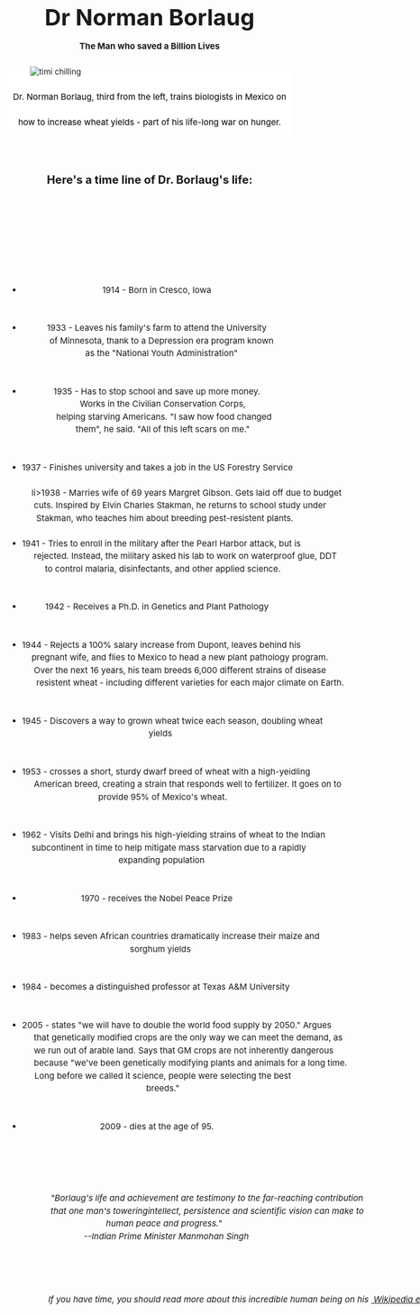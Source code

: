 <DOCTYPE html>
<html>

<style>


  #main {text-align: center; font-size:40px; line-height: 3px; font-weight: bold;}
  #title { text-align: center; font-size:15px; line-height: 3;}
  #img-div{background-color:white;}
  #image{ }
  #img-caption{text-align: center; font-size:15px; line-height: 3; color:black;}
  #tribute-info{text-align: center; font-size:20px; font-weight:bold; line-height:6;}
  #tribute-story{text-align: center; font-size:15px; font-weight:normal; line-height:1;  white-space:pre; line-height: 1.5}
  #attibute-link{}

</style>



 <main>

  <head>
 
   <h1 id="main"> Dr Norman Borlaug </h1>
   <h2 id="title">The Man who saved a Billion Lives</h2>
 
  </head>

<div id="img-div">
  <figure>
  <img src="https://images.npo.nl/header/2560x1440/991972.jpg" alt= "timi chilling">
  </figure>
  <figcaption id="img-caption">Dr. Norman Borlaug, third from the left, trains biologists in Mexico on how to increase wheat yields - part of his life-long war on hunger. 
  </figcaption>
</div>

 <p id="tribute-info">Here's a time line of Dr. Borlaug's life:</p>
 
  <p1 id="tribute-story">
   <UL>
    <Li>1914 - Born in Cresco, Iowa</Li>
    <li>1933 - Leaves his family's farm to attend the University
     of Minnesota, thank to a Depression era program known 
     as the "National Youth Administration" </li>
     <li>1935 - Has to stop school and save up more money.
      Works in the Civilian Conservation Corps, 
      helping starving Americans. "I saw how food changed
      them", he said. "All of this left scars on me." </li>
    <li>1937 - Finishes university and takes a job in the US Forestry Service </li>
    li>1938 - Marries wife of 69 years Margret Gibson. Gets laid off due to budget
     cuts. Inspired by Elvin Charles Stakman, he returns to school study under
      Stakman, who teaches him about breeding pest-resistent plants. </li>
    <li>1941 - Tries to enroll in the military after the Pearl Harbor attack, but is
     rejected. Instead, the military asked his lab to work on waterproof glue, DDT
      to control malaria, disinfectants, and other applied science. </li>
    <li>1942 - Receives a Ph.D. in Genetics and Plant Pathology</li>
    <li>1944 - Rejects a 100% salary increase from Dupont, leaves behind his 
    pregnant wife, and flies to Mexico to head a new plant pathology program.
     Over the next 16 years, his team breeds 6,000 different strains of disease
      resistent wheat - including different varieties for each major climate on Earth.</li>
    <li>1945 - Discovers a way to grown wheat twice each season, doubling wheat 
    yields </li>
    <li>1953 - crosses a short, sturdy dwarf breed of wheat with a high-yeidling
     American breed, creating a strain that responds well to fertilizer. It goes on to
      provide 95% of Mexico's wheat. </li>
    <li>1962 - Visits Delhi and brings his high-yielding strains of wheat to the Indian 
    subcontinent in time to help mitigate mass starvation due to a rapidly
     expanding population </li>
    <li>1970 - receives the Nobel Peace Prize</li>
    <li>1983 - helps seven African countries dramatically increase their maize and 
    sorghum yields </li>
    <li>1984 - becomes a distinguished professor at Texas A&M University </li>
    <li>2005 - states "we will have to double the world food supply by 2050." Argues
     that genetically modified crops are the only way we can meet the demand, as 
     we run out of arable land. Says that GM crops are not inherently dangerous 
     because "we've been genetically modifying plants and animals for a long time. 
     Long before we called it science, people were selecting the best
      breeds." </li>
    <li>2009 - dies at the age of 95.</li>
   <ul>
   <em>
      "Borlaug's life and achievement are testimony to the far-reaching contribution
      that one man's toweringintellect, persistence and scientific vision can make to
      human peace and progress."      
  --Indian Prime Minister Manmohan Singh
  
  </p1> 

  <p2> 
     If you have time, you should read more about this incredible human being on his <a id="attibute-link" href="https://en.wikipedia.org/wiki/Norman_Borlaug" target="_blank"> Wikipedia entry. </a> <em>
  </p2>

 </main>

</html>